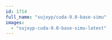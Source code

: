 ```yaml
---
id: 1714
full_name: "sujoyp/cuda-9.0-base-simu"
images: 
  - "sujoyp-cuda-9.0-base-simu-latest"
---
```

